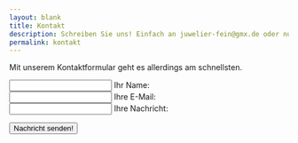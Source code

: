 ```yaml
---
layout: blank
title: Kontakt
description: Schreiben Sie uns! Einfach an juwelier-fein@gmx.de oder nutzen Sie das unterstehende Kontaktformular. Natürlich erreichen Sie uns ebenfalls telefonisch unter der 06721 3087840.
permalink: kontakt
---
```


Mit unserem Kontaktformular geht es allerdings am schnellsten.


<form action="https://formspree.io/f/xpzklbyg" method="POST" autocomplete="off">

  <div class="form-control">
     <input type="name" required> 
      <label>Ihr Name:</label>
  </div>

  <div class="form-control">
    <input type="email" required>
    <label>Ihre E-Mail:</label>
  </div>

  <div class="form-control">
  <input type="textarea" required>
  <label>Ihre Nachricht:</label>
  </div>

  <button class="submit--button" type="submit" value="Send">Nachricht senden!</button>
</form>